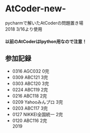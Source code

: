 # AtCoder-new-
pycharmで解いたAtCoderの問題置き場  
2018 3/16より使用  
#### 以前のAtCoderはIpython用なので注意！

## 参加記録

- 0316 AGC032 0完
- 0309 ABC121 3完
- 0303 ABC120 3完
- 0224 ABC119 2完
- 0216 ABC118 2完
- 0209 Yahooみんプロ 3完
- 0203 ABC117 3完
- 0127 NIKKEI全国統一 2完
- 0120 ABC116 2完  
2019
